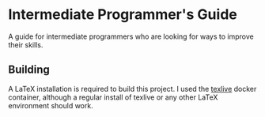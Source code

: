# Intermediate Programmer's Guide
A guide for intermediate programmers who are looking for ways to improve their skills.

## Building
A LaTeX installation is required to build this project.
I used the [texlive](https://hub.docker.com/r/texlive/texlive) docker container, although a regular install of texlive or any other LaTeX environment should work.
